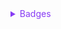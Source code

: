 <details>
  <summary style="color: #873bf4; cursor: pointer;">
    Badges
  </summary>

```ts
type Badge = {
  position: BadgePosition;
  type: 'text' | 'icon';
  img?: string; // type 为 'text' 时需要提供
  text?: string; // type 为 'icon' 时需要提供
};
```

<embed src="./DataBadgePosition.zh.md"></embed>

</details>